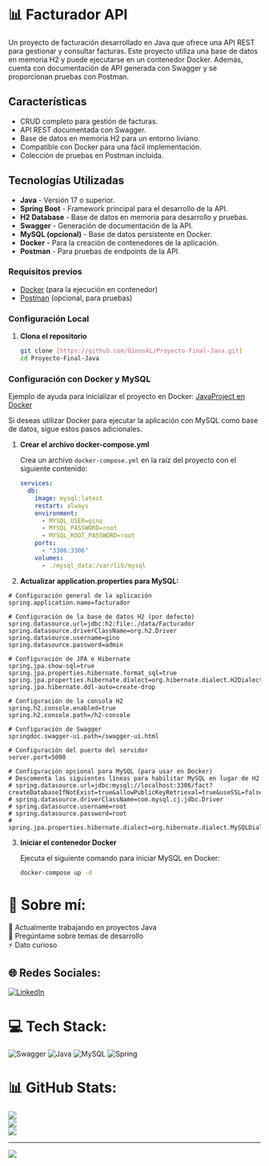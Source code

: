 

# 📊 Facturador API

Un proyecto de facturación desarrollado en Java que ofrece una API REST para gestionar y consultar facturas. Este proyecto utiliza una base de datos en memoria H2 y puede ejecutarse en un contenedor Docker. Además, cuenta con documentación de API generada con Swagger y se proporcionan pruebas con Postman.

## Características

- CRUD completo para gestión de facturas.
- API REST documentada con Swagger.
- Base de datos en memoria H2 para un entorno liviano.
- Compatible con Docker para una fácil implementación.
- Colección de pruebas en Postman incluida.

## Tecnologías Utilizadas

- **Java** - Versión 17 o superior.
- **Spring Boot** - Framework principal para el desarrollo de la API.
- **H2 Database** - Base de datos en memoria para desarrollo y pruebas.
- **Swagger** - Generación de documentación de la API.
- **MySQL (opcional)** - Base de datos persistente en Docker.
- **Docker** - Para la creación de contenedores de la aplicación.
- **Postman** - Para pruebas de endpoints de la API.

### Requisitos previos

- [Docker](https://docs.docker.com/get-docker/) (para la ejecución en contenedor)
- [Postman](https://www.postman.com/downloads/) (opcional, para pruebas)

### Configuración Local

1. **Clona el repositorio**
   ```bash
   git clone [https://github.com/GinoskL/Proyecto-Final-Java.git]
   cd Proyecto-Final-Java
   ```

### Configuración con Docker y MySQL

Ejemplo de ayuda para inicializar el proyecto en Docker: [JavaProject en Docker](https://github.com/GinoskL/JavaProyect)

Si deseas utilizar Docker para ejecutar la aplicación con MySQL como base de datos, sigue estos pasos adicionales.

1. **Crear el archivo docker-compose.yml**

   Crea un archivo `docker-compose.yml` en la raíz del proyecto con el siguiente contenido:

   ```yaml
   services:
     db:
       image: mysql:latest
       restart: always
       environment:
         - MYSQL_USER=gino
         - MYSQL_PASSWORD=root
         - MYSQL_ROOT_PASSWORD=root
       ports:
         - "3306:3306"
       volumes:
         - ./mysql_data:/var/lib/mysql
   ```

2. **Actualizar application.properties para MySQL:**

 ```properties
# Configuración general de la aplicación
spring.application.name=facturador

# Configuración de la base de datos H2 (por defecto)
spring.datasource.url=jdbc:h2:file:./data/Facturador
spring.datasource.driverClassName=org.h2.Driver
spring.datasource.username=gino
spring.datasource.password=admin

# Configuración de JPA e Hibernate
spring.jpa.show-sql=true
spring.jpa.properties.hibernate.format_sql=true
spring.jpa.properties.hibernate.dialect=org.hibernate.dialect.H2Dialect
spring.jpa.hibernate.ddl-auto=create-drop

# Configuración de la consola H2
spring.h2.console.enabled=true
spring.h2.console.path=/h2-console

# Configuración de Swagger
springdoc.swagger-ui.path=/swagger-ui.html

# Configuración del puerto del servidor
server.port=5000

# Configuración opcional para MySQL (para usar en Docker)
# Descomenta las siguientes líneas para habilitar MySQL en lugar de H2
# spring.datasource.url=jdbc:mysql://localhost:3306/fact?createDatabaseIfNotExist=true&allowPublicKeyRetrieval=true&useSSL=false
# spring.datasource.driverClassName=com.mysql.cj.jdbc.Driver
# spring.datasource.username=root
# spring.datasource.password=root
# spring.jpa.properties.hibernate.dialect=org.hibernate.dialect.MySQLDialect
```

3. **Iniciar el contenedor Docker**

   Ejecuta el siguiente comando para iniciar MySQL en Docker:

   ```bash
   docker-compose up -d
   ```

# 💫 Sobre mí:

🔭 Actualmente trabajando en proyectos Java<br>💬 Pregúntame sobre temas de desarrollo<br>⚡ Dato curioso


## 🌐 Redes Sociales:

[![LinkedIn](https://img.shields.io/badge/LinkedIn-%230077B5.svg?logo=linkedin&logoColor=white)](https://linkedin.com/in/https://www.linkedin.com/in/ginozampieron/)


# 💻 Tech Stack:
![Swagger](https://img.shields.io/badge/-Swagger-%23Clojure?style=for-the-badge&logo=swagger&logoColor=white) ![Java](https://img.shields.io/badge/java-%23ED8B00.svg?style=for-the-badge&logo=openjdk&logoColor=white) ![MySQL](https://img.shields.io/badge/mysql-4479A1.svg?style=for-the-badge&logo=mysql&logoColor=white) ![Spring](https://img.shields.io/badge/spring-%236DB33F.svg?style=for-the-badge&logo=spring&logoColor=white)

# 📊 GitHub Stats:
![](https://github-readme-stats.vercel.app/api?username=GinoskL&theme=dark&hide_border=false&include_all_commits=true&count_private=false)<br/>
![](https://github-readme-streak-stats.herokuapp.com/?user=GinoskL&theme=dark&hide_border=false)<br/>
![](https://github-readme-stats.vercel.app/api/top-langs/?username=GinoskL&theme=dark&hide_border=false&include_all_commits=true&count_private=false&layout=compact)

---
[![](https://visitcount.itsvg.in/api?id=GinoskL&icon=0&color=0)](https://visitcount.itsvg.in)


<!-- Proudly created with GPRM ( https://gprm.itsvg.in ) -->